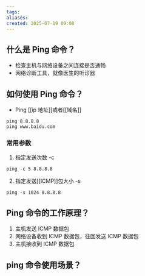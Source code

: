 ```yaml
---
tags: 
aliases: 
created: 2025-07-19 09:08
---
```


## 什么是 Ping 命令？

- 检查主机与网络设备之间连接是否通畅
- 网络诊断工具，就像医生的听诊器

## 如何使用 Ping 命令？

- Ping [[ip 地址]]或者[[域名]]
```shell
ping 8.8.8.8
ping www.baidu.com
```

### 常用参数

1. 指定发送次数 -c
```shell
ping -c 5 8.8.8.8
```
2. 指定发送[[ICMP]]包大小 -s
```shell
ping -s 1024 8.8.8.8
```
## Ping 命令的工作原理？

1. 主机发送 ICMP 数据包
2. 网络设备收到 ICMP 数据包，往回发送 ICMP 数据包
3. 主机接收到 ICMP 数据包


## ping 命令使用场景？
